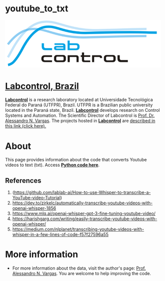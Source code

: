 # youtube_to_txt


<p align="center"><a href="http://www.labcontrol.xyz/dokuwiki" target="_blank" rel="noopener"><img src="https://github.com/labcontrol-data/images/blob/main/logo.png"></a></p>

# [Labcontrol, Brazil](http://www.labcontrol.xyz/dokuwiki)

[**Labcontrol**](http://www.labcontrol.xyz/dokuwiki)  is a research laboratory located at Universidade Tecnológica Federal do Paraná (UTFPR), Brazil. UTFPR is a Brazilian public university located in the Paraná state, Brazil. [**Labcontrol**](http://www.labcontrol.xyz/dokuwiki)  develops research on Control Systems and Automation. The Scientific Director of Labcontrol is [Prof. Dr. Alessandro N. Vargas](http://www.anvargas.com). The projects hosted in [**Labcontrol**](http://www.labcontrol.xyz/dokuwiki)  are [described in this link (click here).](http://www.anvargas.com/blog)

About
============

This page provides information about the code that converts Youtube videos to text (txt). Access [**Python code here**](https://raw.githubusercontent.com/labcontrol-data/youtube_to_txt/main/code/recognizeTextYoutube.py).


References
------
  1. (https://github.com/lablab-ai/How-to-use-Whisper-to-transcribe-a-YouTube-video-Tutorial)
  2. https://dev.to/zirkelc/automatically-transcribe-youtube-videos-with-openai-whisper-1856
  3. https://www.mlq.ai/openai-whisper-gpt-3-fine-tuning-youtube-video/
  4. https://harishgarg.com/writing/easily-transcribe-youtube-videos-with-openai-whisper/
  5. https://medium.com/nlplanet/transcribing-youtube-videos-with-whisper-in-a-few-lines-of-code-f57f27596a55

More information
================

* For more information about the data, visit the author's page: [Prof. Alessandro N. Vargas](http://www.anvargas.com). You are welcome to help improving the code.
